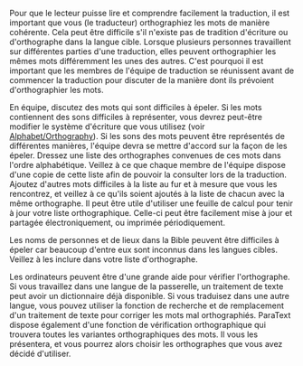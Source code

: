 Pour que le lecteur puisse lire et comprendre facilement la traduction, il est important que vous (le traducteur) orthographiez les mots de manière cohérente. Cela peut être difficile s'il n'existe pas de tradition d'écriture ou d'orthographe dans la langue cible. Lorsque plusieurs personnes travaillent sur différentes parties d'une traduction, elles peuvent orthographier les mêmes mots différemment les unes des autres. C'est pourquoi il est important que les membres de l'équipe de traduction se réunissent avant de commencer la traduction pour discuter de la manière dont ils prévoient d'orthographier les mots.

En équipe, discutez des mots qui sont difficiles à épeler. Si les mots contiennent des sons difficiles à représenter, vous devrez peut-être modifier le système d'écriture que vous utilisez (voir [Alphabet/Orthography](../../translate/translate-alphabet/01.md)). Si les sons des mots peuvent être représentés de différentes manières, l'équipe devra se mettre d'accord sur la façon de les épeler. Dressez une liste des orthographes convenues de ces mots dans l'ordre alphabétique. Veillez à ce que chaque membre de l'équipe dispose d'une copie de cette liste afin de pouvoir la consulter lors de la traduction. Ajoutez d'autres mots difficiles à la liste au fur et à mesure que vous les rencontrez, et veillez à ce qu'ils soient ajoutés à la liste de chacun avec la même orthographe. Il peut être utile d'utiliser une feuille de calcul pour tenir à jour votre liste orthographique. Celle-ci peut être facilement mise à jour et partagée électroniquement, ou imprimée périodiquement.

Les noms de personnes et de lieux dans la Bible peuvent être difficiles à épeler car beaucoup d'entre eux sont inconnus dans les langues cibles. Veillez à les inclure dans votre liste d'orthographe.

Les ordinateurs peuvent être d'une grande aide pour vérifier l'orthographe. Si vous travaillez dans une langue de la passerelle, un traitement de texte peut avoir un dictionnaire déjà disponible. Si vous traduisez dans une autre langue, vous pouvez utiliser la fonction de recherche et de remplacement d'un traitement de texte pour corriger les mots mal orthographiés. ParaText dispose également d'une fonction de vérification orthographique qui trouvera toutes les variantes orthographiques des mots. Il vous les présentera, et vous pourrez alors choisir les orthographes que vous avez décidé d'utiliser.
